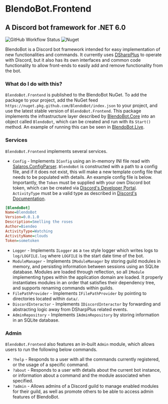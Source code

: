 # BlendoBot.Frontend
## A Discord bot framework for .NET 6.0
![GitHub Workflow Status](https://img.shields.io/github/workflow/status/BlendoBot/BlendoBot.Frontend/Tests)
![Nuget](https://img.shields.io/nuget/v/BlendoBot.Frontend)

BlendoBot is a Discord bot framework intended for easy implementation of new functionalities and commands. It currently uses [DSharpPlus](https://github.com/DSharpPlus/DSharpPlus) to operate with Discord, but it also has its own interfaces and common code functionality to allow front-ends to easily add and remove functionality from the bot.

### What do I do with this?
`BlendoBot.Frontend` is published to the BlendoBot NuGet. To add the package to your project, add the NuGet feed `https://nuget.pkg.github.com/BlendoBot/index.json` to your project, and use the latest stable version of `BlendoBot.Frontend`. This package implements the infrastructure layer described by [BlendoBot.Core](https://github.com/BlendoBot/BlendoBot.Core) into an object called `BlendoBot`, which can be created and run with its `Start()` method. An example of running this can be seen in [BlendoBot.Live](https://github.com/BlendoBot/BlendoBot.Live).

### Services
`BlendoBot.Frontend` implements several services.
- `Config` - Implements `IConfig` using an in-memory INI file read with [Salaros.ConfigParser](https://github.com/salaros/config-parser). `BlendoBot` is constructed with a path to a config file, and if it does not exist, this will make a new template config file that needs to be populated with details. An example config file is below. Importantly, the `Token` must be supplied with your own Discord bot token, which can be created via [Discord's Developer Portal](https://discord.com/developers/applications). `ActivityType` must be a valid type as described in [Discord's Documentation](https://discord.com/developers/docs/game-sdk/activities#data-models-activitytype-enum).
```cfg
[BlendoBot]
Name=BlendoBot
Version=0.0.1.0
Description=Smelling the roses
Author=Biendeo
ActivityType=Watching
ActivityName=clouds
Token=sometoken
```
- `Logger` - Implements `ILogger` as a `tee` style logger which writes logs to `log/LOGFILE.log` where `LOGFILE` is the start date time of the bot.
- `ModuleManager` - Implements `IModuleManager` by storing guild modules in memory, and persisting information between sessions using an SQLite database. Modules are loaded through reflection, so all `IModule` implementing types within the application domain are loaded. It properly instantiates modules in an order that satisfies their dependency tree, and supports renaming commands within guilds.
- `FilePathProvider` - Implements `IFilePathProvider` by pointing to directories located within `data/`.
- `DiscordInteractor` - Implements `IDiscordInteractor` by forwarding and abstracting logic away from DSharpPlus related events.
- `AdminRepository` - Implements `IAdminRepository` by storing information in an SQLite database.

### Admin
`BlendoBot.Frontend` also features an in-built `Admin` module, which allows users to run the following below commands.
- `?help` - Responds to a user with all the commands currently registered, or the usage of a specific command.
- `?about` - Responds to a user with details about the current bot instance, or information about a command and the module associated when specified.
- `?admin` - Allows admins of a Discord guild to manage enabled modules for their guild, as well as promote others to be able to access admin features of BlendoBot.
